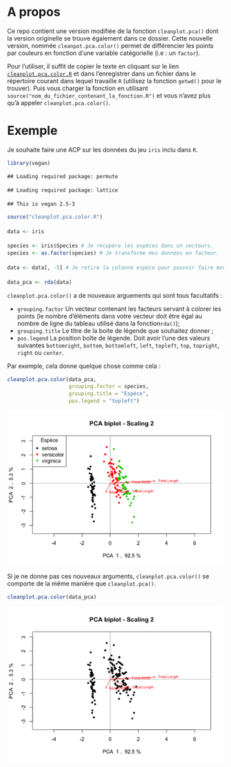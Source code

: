# A propos

Ce repo contient une version modifiée de la fonction `cleanplot.pca()`
dont la version originelle se trouve également dans ce dossier. Cette
nouvelle version, nommée `cleanpot.pca.color()` permet de différencier
les points par couleurs en fonction d’une variable catégorielle (i.e :
un `factor`).

Pour l’utiliser, il suffit de copier le texte en cliquant sur le lien
[`cleanplot.pca.color.R`](cleanplot.pca.color.R) et dans l’enregistrer
dans un fichier dans le répertoire courant dans lequel travaille `R`
(utilisez la fonction `getwd()` pour le trouver). Puis vous charger la
fonction en utilisant `source("nom_du_fichier_contenant_la_fonction.R")`
et vous n’avez plus qu’à appeler `cleanplot.pca.color()`.

# Exemple

Je souhaite faire une ACP sur les données du jeu `iris` inclu dans `R`.

``` r
library(vegan)
```

    ## Loading required package: permute

    ## Loading required package: lattice

    ## This is vegan 2.5-3

``` r
source("cleanplot.pca.color.R")

data <- iris

species <- iris$Species # Je récupère les espèces dans un vecteurs.
species <- as.factor(species) # Je transforme mes données en facteur.

data <- data[, -5] # Je retire la colonne espèce pour pouvoir faire mon ACP.

data_pca <- rda(data)
```

`cleanplot.pca.color()` a de nouveaux arguements qui sont tous
facultatifs :

  - `grouping.factor` Un vecteur contenant les facteurs servant à
    colorer les points (le nombre d’éléments dans votre vecteur doit
    être égal au nombre de ligne du tableau utilisé dans la
    fonction`rda()`);
  - `grouping.title` Le titre de la boite de légende que souhaitez
    donner ;
  - `pos.legend` La position boîte de légende. Doit avoir l’une des
    valeurs suivantes `bottomright`, `bottom`, `bottomleft`, `left`,
    `topleft`, `top`, `topright`, `right` ou `center`.

Par exemple, cela donne quelque chose comme cela :

``` r
cleanplot.pca.color(data_pca, 
                    grouping.factor = species,
                    grouping.title = "Espèce",
                    pos.legend = "topleft")
```

![](README_files/figure-gfm/acp-plot-color-1.png)<!-- -->

Si je ne donne pas ces nouveaux arguments, `cleanplot.pca.color()` se
comporte de la même manière que `cleanplot.pca()`.

``` r
cleanplot.pca.color(data_pca)
```

![](README_files/figure-gfm/acp-plot-classic-1.png)<!-- -->

